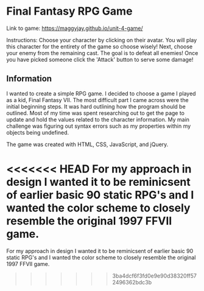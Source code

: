 # Final Fantasy RPG Game

Link to game: https://maggyjay.github.io/unit-4-game/

Instructions: Choose your character by clicking on their avatar. You will play this character for the entirety of the game so choose wisely! Next, choose your enemy from the remaining cast. The goal is to defeat all enemies! Once you have picked someone click the 'Attack' button to serve some damage!

Information
-------------
I wanted to create a simple RPG game. I decided to choose a game I played as a kid, Final Fantasy VII. The most difficult part I came across were the initial beginning steps. It was hard outlining how the program should be outlined. Most of my time was spent researching out to get the page to update and hold the values related to the character information. My main challenge was figuring out syntax errors such as my properties within my objects being undefined. 

The game was created with HTML, CSS, JavaScript, and jQuery. 

<<<<<<< HEAD
For my approach in design I wanted it to be reminicsent of earlier basic 90 static RPG's and I wanted the color scheme to closely resemble the original 1997 FFVII game.
=======
For my approach in design I wanted it to be reminicsent of earlier basic 90 static RPG's and I wanted the color scheme to closely resemble the original 1997 FFVII game. 

>>>>>>> 3ba4dcf6f3fd0e9e90d38320ff572496362bdc3b
